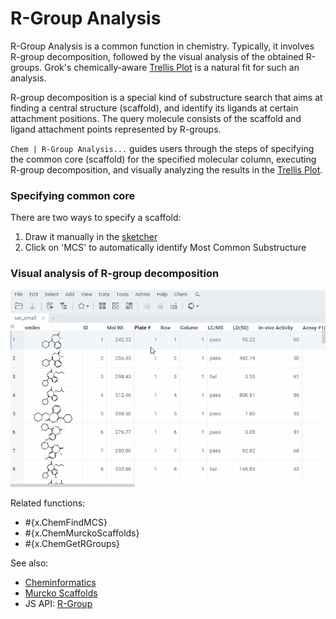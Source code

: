 <!-- TITLE: R-Group Analysis -->
<!-- SUBTITLE: -->

# R-Group Analysis

R-Group Analysis is a common function in chemistry. Typically, it involves R-group decomposition, 
followed by the visual analysis of the obtained R-groups. Grok's chemically-aware 
[Trellis Plot](../../viewers/trellis-plot.md) is a natural fit for such an analysis. 

R-group decomposition is a special kind of substructure search that aims at finding a 
central structure (scaffold), and identify its ligands at certain attachment positions. 
The query molecule consists of the scaffold and ligand attachment points represented by R-groups.

`Chem | R-Group Analysis...` guides users through the steps of specifying the 
common core (scaffold) for the specified molecular column, executing R-group decomposition, and 
visually analyzing the results in the [Trellis Plot](../../viewers/trellis-plot.md).

### Specifying common core

There are two ways to specify a scaffold:
1. Draw it manually in the [sketcher](sketcher.md)
2. Click on 'MCS' to automatically identify Most Common Substructure 

### Visual analysis of R-group decomposition

![](r-group-analysis.gif)

Related functions:

* #{x.ChemFindMCS}
* #{x.ChemMurckoScaffolds}
* #{x.ChemGetRGroups}

See also:
  * [Cheminformatics](cheminformatics.md)
  * [Murcko Scaffolds](functions/murcko-scaffolds.md)
  * JS API: [R-Group](https://public.datagrok.ai/js/samples/domains/chem/r-group)
